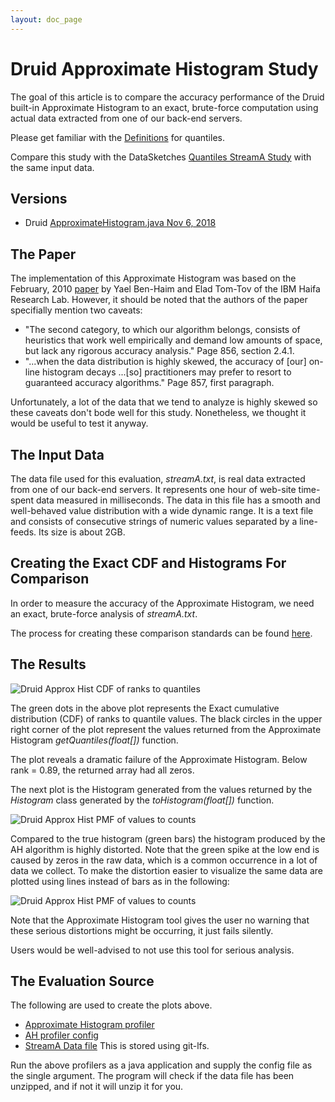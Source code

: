 ```yaml
---
layout: doc_page
---
```

<!--
    Licensed to the Apache Software Foundation (ASF) under one
    or more contributor license agreements.  See the NOTICE file
    distributed with this work for additional information
    regarding copyright ownership.  The ASF licenses this file
    to you under the Apache License, Version 2.0 (the
    "License"); you may not use this file except in compliance
    with the License.  You may obtain a copy of the License at

      http://www.apache.org/licenses/LICENSE-2.0

    Unless required by applicable law or agreed to in writing,
    software distributed under the License is distributed on an
    "AS IS" BASIS, WITHOUT WARRANTIES OR CONDITIONS OF ANY
    KIND, either express or implied.  See the License for the
    specific language governing permissions and limitations
    under the License.
-->
# Druid Approximate Histogram Study

The goal of this article is to compare the accuracy performance of the Druid built-in Approximate Histogram to an exact, brute-force computation using actual data extracted from one of our back-end servers. 

Please get familiar with the [Definitions]({{site.docs_dir}}/Quantiles/Definitions.html) for quantiles.

Compare this study with the DataSketches [Quantiles StreamA Study](https://datasketches.apache.org/docs/Quantiles/QuantilesStreamAStudy.html) with the same input data. 

## Versions

* Druid <a href="https://github.com/apache/incubator-druid/blob/master/extensions-core/histogram/src/main/java/org/apache/druid/query/aggregation/histogram/ApproximateHistogram.java">ApproximateHistogram.java Nov 6, 2018</a>


## The Paper

The implementation of this Approximate Histogram was based on the February, 2010 
[paper](http://www.jmlr.org/papers/volume11/ben-haim10a/ben-haim10a.pdf) 
by Yael Ben-Haim and Elad Tom-Tov of the IBM Haifa Research Lab. However, it should be noted that the authors of the paper specifially mention two caveats:

* "The second category, to which our algorithm belongs, consists of heuristics that work well empirically and demand low amounts of space, but lack any rigorous accuracy analysis." Page 856, section 2.4.1.
* "...when the data distribution is highly skewed, the accuracy of [our] on-line histogram decays ...[so] practitioners may prefer to resort to guaranteed accuracy algorithms." Page 857, first paragraph.

Unfortunately, a lot of the data that we tend to analyze is highly skewed so these caveats don't bode well for this study.  Nonetheless, we thought it would be useful to test it anyway.

## The Input Data
The data file used for this evaluation, *streamA.txt*, is real data extracted from one of our back-end servers.  It represents one hour of web-site time-spent data measured in milliseconds. The data in this file has a smooth and well-behaved value distribution with a wide dynamic range.  It is a text file and consists of consecutive strings of numeric values separated by a line-feeds. Its size is about 2GB.

## Creating the Exact CDF and Histograms For Comparison
In order to measure the accuracy of the Approximate Histogram, we need an exact, brute-force analysis of *streamA.txt*. 

The process for creating these comparison standards can be found [here]({{site.docs_dir}}/Quantiles/ExactQuantiles.html).


## The Results

<img class="doc-img-full" src="{{site.docs_img_dir}}/quantiles/DruidAH_StreamA_CDF.png" alt="Druid Approx Hist CDF of ranks to quantiles" />  

The green dots in the above plot represents the Exact cumulative distribution (CDF) of ranks to quantile values. The black circles in the upper right corner of the plot represent the values returned from the Approximate Histogram *getQuantiles(float[])* function. 

The plot reveals a dramatic failure of the Approximate Histogram. Below rank = 0.89, the returned array had all zeros.

The next plot is the Histogram generated from the values returned by the *Histogram* class generated by the *toHistogram(float[])* function.

<img class="doc-img-full" src="{{site.docs_img_dir}}/quantiles/DruidAH_StreamA_PMF1.png" alt="Druid Approx Hist PMF of values to counts" />

Compared to the true histogram (green bars) the histogram produced by the AH algorithm is highly distorted. Note that the green spike at the low end is caused by zeros in the raw data, which is a common occurrence in a lot of data we collect.  To make the distortion easier to visualize the same data are plotted using lines instead of bars as in the following:

<img class="doc-img-full" src="{{site.docs_img_dir}}/quantiles/DruidAH_StreamA_PMF2.png" alt="Druid Approx Hist PMF of values to counts" />

Note that the Approximate Histogram tool gives the user no warning that these serious distortions might be occurring, it just fails silently.

Users would be well-advised to not use this tool for serious analysis.

## The Evaluation Source
The following are used to create the plots above.

* [Approximate Histogram profiler](https://github.com/DataSketches/characterization/blob/master/src/main/java/org/apache/datasketches/characterization/quantiles/DruidAppHistStreamAProfile.java)
* [AH profiler config](https://github.com/DataSketches/characterization/blob/master/src/main/resources/quantiles/DruidAHStreamAJob.conf)
* [StreamA Data file](https://github.com/DataSketches/characterization/blob/master/streamA.txt.zip) This is stored using git-lfs.

Run the above profilers as a java application and supply the config file as the single argument. The program will check if the data file has been unzipped, and if not it will unzip it for you. 




 
